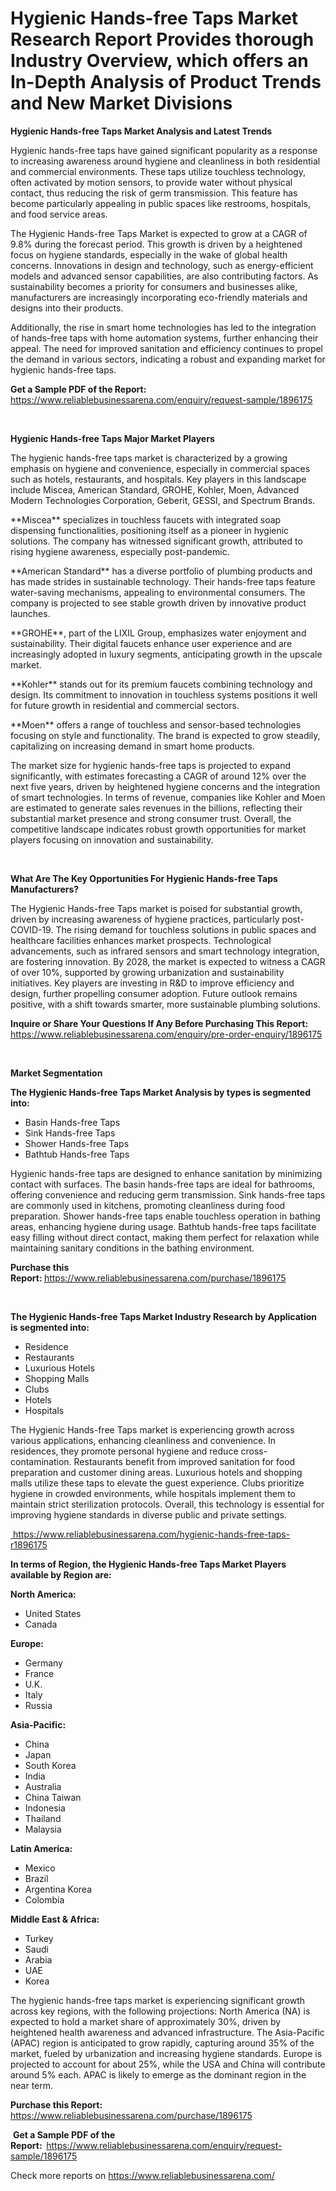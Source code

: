 <p><h1>Hygienic Hands-free Taps Market Research Report Provides thorough Industry Overview, which offers an In-Depth Analysis of Product Trends and New Market Divisions</h1></p><p><strong>Hygienic Hands-free Taps Market Analysis and Latest Trends</strong></p>
<p><p>Hygienic hands-free taps have gained significant popularity as a response to increasing awareness around hygiene and cleanliness in both residential and commercial environments. These taps utilize touchless technology, often activated by motion sensors, to provide water without physical contact, thus reducing the risk of germ transmission. This feature has become particularly appealing in public spaces like restrooms, hospitals, and food service areas.</p><p>The Hygienic Hands-free Taps Market is expected to grow at a CAGR of 9.8% during the forecast period. This growth is driven by a heightened focus on hygiene standards, especially in the wake of global health concerns. Innovations in design and technology, such as energy-efficient models and advanced sensor capabilities, are also contributing factors. As sustainability becomes a priority for consumers and businesses alike, manufacturers are increasingly incorporating eco-friendly materials and designs into their products.</p><p>Additionally, the rise in smart home technologies has led to the integration of hands-free taps with home automation systems, further enhancing their appeal. The need for improved sanitation and efficiency continues to propel the demand in various sectors, indicating a robust and expanding market for hygienic hands-free taps.</p></p>
<p><strong>Get a Sample PDF of the Report:&nbsp;</strong> <a href="https://www.reliablebusinessarena.com/enquiry/request-sample/1896175?utm_campaign=2933&utm_medium=2&utm_source=Github&utm_content=ia&utm_term=28032025&utm_id=hygienic-hands-free-taps">https://www.reliablebusinessarena.com/enquiry/request-sample/1896175</a></p>
<p>&nbsp;</p>
<p><strong>Hygienic Hands-free Taps Major Market Players</strong></p>
<p><p>The hygienic hands-free taps market is characterized by a growing emphasis on hygiene and convenience, especially in commercial spaces such as hotels, restaurants, and hospitals. Key players in this landscape include Miscea, American Standard, GROHE, Kohler, Moen, Advanced Modern Technologies Corporation, Geberit, GESSI, and Spectrum Brands.</p><p>**Miscea** specializes in touchless faucets with integrated soap dispensing functionalities, positioning itself as a pioneer in hygienic solutions. The company has witnessed significant growth, attributed to rising hygiene awareness, especially post-pandemic.</p><p>**American Standard** has a diverse portfolio of plumbing products and has made strides in sustainable technology. Their hands-free taps feature water-saving mechanisms, appealing to environmental consumers. The company is projected to see stable growth driven by innovative product launches.</p><p>**GROHE**, part of the LIXIL Group, emphasizes water enjoyment and sustainability. Their digital faucets enhance user experience and are increasingly adopted in luxury segments, anticipating growth in the upscale market.</p><p>**Kohler** stands out for its premium faucets combining technology and design. Its commitment to innovation in touchless systems positions it well for future growth in residential and commercial sectors.</p><p>**Moen** offers a range of touchless and sensor-based technologies focusing on style and functionality. The brand is expected to grow steadily, capitalizing on increasing demand in smart home products.</p><p>The market size for hygienic hands-free taps is projected to expand significantly, with estimates forecasting a CAGR of around 12% over the next five years, driven by heightened hygiene concerns and the integration of smart technologies. In terms of revenue, companies like Kohler and Moen are estimated to generate sales revenues in the billions, reflecting their substantial market presence and strong consumer trust. Overall, the competitive landscape indicates robust growth opportunities for market players focusing on innovation and sustainability.</p></p>
<p>&nbsp;</p>
<p><strong>What Are The Key Opportunities For Hygienic Hands-free Taps Manufacturers?</strong></p>
<p><p>The Hygienic Hands-free Taps market is poised for substantial growth, driven by increasing awareness of hygiene practices, particularly post-COVID-19. The rising demand for touchless solutions in public spaces and healthcare facilities enhances market prospects. Technological advancements, such as infrared sensors and smart technology integration, are fostering innovation. By 2028, the market is expected to witness a CAGR of over 10%, supported by growing urbanization and sustainability initiatives. Key players are investing in R&D to improve efficiency and design, further propelling consumer adoption. Future outlook remains positive, with a shift towards smarter, more sustainable plumbing solutions.</p></p>
<p><strong>Inquire or Share Your Questions If Any Before Purchasing This Report:</strong> <a href="https://www.reliablebusinessarena.com/enquiry/pre-order-enquiry/1896175?utm_campaign=2933&utm_medium=2&utm_source=Github&utm_content=ia&utm_term=28032025&utm_id=hygienic-hands-free-taps">https://www.reliablebusinessarena.com/enquiry/pre-order-enquiry/1896175</a></p>
<p>&nbsp;</p>
<p><strong>Market Segmentation</strong></p>
<p><strong>The Hygienic Hands-free Taps Market Analysis by types is segmented into:</strong></p>
<p><ul><li>Basin Hands-free Taps</li><li>Sink Hands-free Taps</li><li>Shower Hands-free Taps</li><li>Bathtub Hands-free Taps</li></ul></p>
<p><p>Hygienic hands-free taps are designed to enhance sanitation by minimizing contact with surfaces. The basin hands-free taps are ideal for bathrooms, offering convenience and reducing germ transmission. Sink hands-free taps are commonly used in kitchens, promoting cleanliness during food preparation. Shower hands-free taps enable touchless operation in bathing areas, enhancing hygiene during usage. Bathtub hands-free taps facilitate easy filling without direct contact, making them perfect for relaxation while maintaining sanitary conditions in the bathing environment.</p></p>
<p><strong>Purchase this Report:&nbsp;</strong><a href="https://www.reliablebusinessarena.com/purchase/1896175?utm_campaign=2933&utm_medium=2&utm_source=Github&utm_content=ia&utm_term=28032025&utm_id=hygienic-hands-free-taps">https://www.reliablebusinessarena.com/purchase/1896175</a></p>
<p>&nbsp;</p>
<p><strong>The Hygienic Hands-free Taps Market Industry Research by Application is segmented into:</strong></p>
<p><ul><li>Residence</li><li>Restaurants</li><li>Luxurious Hotels</li><li>Shopping Malls</li><li>Clubs</li><li>Hotels</li><li>Hospitals</li></ul></p>
<p><p>The Hygienic Hands-free Taps market is experiencing growth across various applications, enhancing cleanliness and convenience. In residences, they promote personal hygiene and reduce cross-contamination. Restaurants benefit from improved sanitation for food preparation and customer dining areas. Luxurious hotels and shopping malls utilize these taps to elevate the guest experience. Clubs prioritize hygiene in crowded environments, while hospitals implement them to maintain strict sterilization protocols. Overall, this technology is essential for improving hygiene standards in diverse public and private settings.</p></p>
<p><a href="https://www.reliablebusinessarena.com/hygienic-hands-free-taps-r1896175?utm_campaign=2933&utm_medium=2&utm_source=Github&utm_content=ia&utm_term=28032025&utm_id=hygienic-hands-free-taps">&nbsp;https://www.reliablebusinessarena.com/hygienic-hands-free-taps-r1896175</a></p>
<p><strong>In terms of Region, the Hygienic Hands-free Taps Market Players available by Region are:</strong></p>
<p>
    <p> <strong> North America: </strong>
        <ul>
            <li>United States</li>
            <li>Canada</li>
        </ul>
        </p> 
    <p> <strong> Europe: </strong>
        <ul>
            <li>Germany</li>
            <li>France</li>
            <li>U.K.</li>
            <li>Italy</li>
            <li>Russia</li>
        </ul>
        </p> 
    <p> <strong> Asia-Pacific: </strong>
        <ul>
            <li>China</li>
            <li>Japan</li>
            <li>South Korea</li>
            <li>India</li>
            <li>Australia</li>
            <li>China Taiwan</li>
            <li>Indonesia</li>
            <li>Thailand</li>
            <li>Malaysia</li>
        </ul>
        </p> 
    <p> <strong> Latin America: </strong>
        <ul>
            <li>Mexico</li>
            <li>Brazil</li>
            <li>Argentina Korea</li>
            <li>Colombia</li>
        </ul>
        </p> 
    <p> <strong> Middle East & Africa: </strong>
        <ul>
            <li>Turkey</li>
            <li>Saudi</li>
            <li>Arabia</li>
            <li>UAE</li>
            <li>Korea</li>
        </ul>
    </p>
    </p>
<p><p>The hygienic hands-free taps market is experiencing significant growth across key regions, with the following projections: North America (NA) is expected to hold a market share of approximately 30%, driven by heightened health awareness and advanced infrastructure. The Asia-Pacific (APAC) region is anticipated to grow rapidly, capturing around 35% of the market, fueled by urbanization and increasing hygiene standards. Europe is projected to account for about 25%, while the USA and China will contribute around 5% each. APAC is likely to emerge as the dominant region in the near term.</p></p>
<p><strong>Purchase this Report: </strong><a href="https://www.reliablebusinessarena.com/purchase/1896175?utm_campaign=2933&utm_medium=2&utm_source=Github&utm_content=ia&utm_term=28032025&utm_id=hygienic-hands-free-taps">https://www.reliablebusinessarena.com/purchase/1896175</a></p>
<p>&nbsp;<strong>Get a Sample PDF of the Report:&nbsp;&nbsp;</strong><a href="https://www.reliablebusinessarena.com/enquiry/request-sample/1896175?utm_campaign=2933&utm_medium=2&utm_source=Github&utm_content=ia&utm_term=28032025&utm_id=hygienic-hands-free-taps">https://www.reliablebusinessarena.com/enquiry/request-sample/1896175</a></p>
<p><strong></strong></p>
<p>Check more reports on <a href="https://www.reliablebusinessarena.com/?utm_campaign=2933&utm_medium=2&utm_source=Github&utm_content=ia&utm_term=28032025&utm_id=hygienic-hands-free-taps">https://www.reliablebusinessarena.com/</a></p>